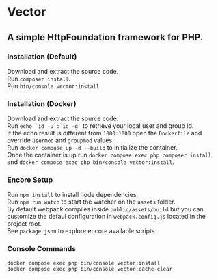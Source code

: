 # Vector
## A simple HttpFoundation framework for PHP.  

### Installation (Default)
Download and extract the source code.  
Run `` composer install ``.  
Run `` bin/console vector:install ``.  

### Installation (Docker)
Download and extract the source code.  
Run `` echo `id -u`:`id -g` `` to retrieve your local user and group id.  
If the echo result is different from `` 1000:1000 `` open the `` Dockerfile `` and override `` usermod `` and `` groupmod `` values.  
Run `` docker compose up -d --build `` to initialize the container.  
Once the container is up run `` docker compose exec php composer install `` and `` docker compose exec php bin/console vector:install ``.  

### Encore Setup
Run `` npm install `` to install node dependencies.  
Run `` npm run watch ``  to start the watcher on the `` assets `` folder.  
By default webpack compiles inside `` public/assets/build `` but you can customize the defaul configuration in `` webpack.config.js `` located in the project root.  
See `` package.json `` to explore encore available scripts.  

### Console Commands
`` docker compose exec php bin/console vector:install ``  
`` docker compose exec php bin/console vector:cache-clear ``  